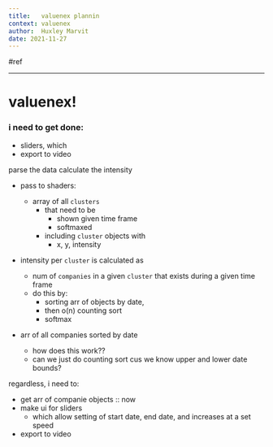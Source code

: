```yaml
---
title:   valuenex plannin
context: valuenex
author:  Huxley Marvit
date: 2021-11-27
---
```


#ref

***

# valuenex!

### i need to get done:
- sliders, which 
- export to video

parse the data
calculate the intensity

- pass to shaders:
	- array of all `clusters`
		- that need to be
			- shown given time frame
			- softmaxed
		- including `cluster` objects with 
			- x, y, intensity

- intensity per `cluster` is calculated as
	- num of `companies` in a given `cluster` that exists during a given time frame
	- do this by:
		- sorting arr of objects by date, 
		- then o(n) counting sort
		- softmax

- arr of all companies sorted by date
	- how does this work??
	- can we just do counting sort cus we know upper and lower date bounds?



regardless, i need to:

- get arr of companie objects :: now
- make ui for sliders
	- which allow setting of start date, end date, and increases at a set speed
- export to video







